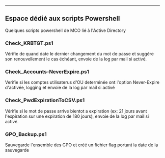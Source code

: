 ------------------------------------------------------------------------------------
## Espace dédié aux scripts Powershell

Quelques scripts powershell de MCO lié à l'Active Directory

### Check_KRBTGT.ps1
Vérifie de quand date le dernier changement du mot de passe et suggére son renouvellement le cas échéant, envoie de la log par mail si activé.

### Check_Accounts-NeverExpire.ps1
Verifie si les comptes utilisaterus d'OU determinée ont l'option Never-Expire d'activée, logging et envoie de la log par mail si activé

### Check_PwdExpirationToCSV.ps1
Vérifie si le mot de passe arrive bientot a expiration (ex: 21 jours avant l'expiration sur une expiration de 180 jours), envoie de la log par mail si activé.

### GPO_Backup.ps1
Sauvegarde l'ensemble des GPO et créé un fichier flag portant la date de la sauvegarde
